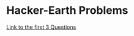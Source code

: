 # Hacker-Earth Problems


[Link to the first 3 Questions](https://www.hackerearth.com/challenge/competitive/code-monk-array-strings/problems/)